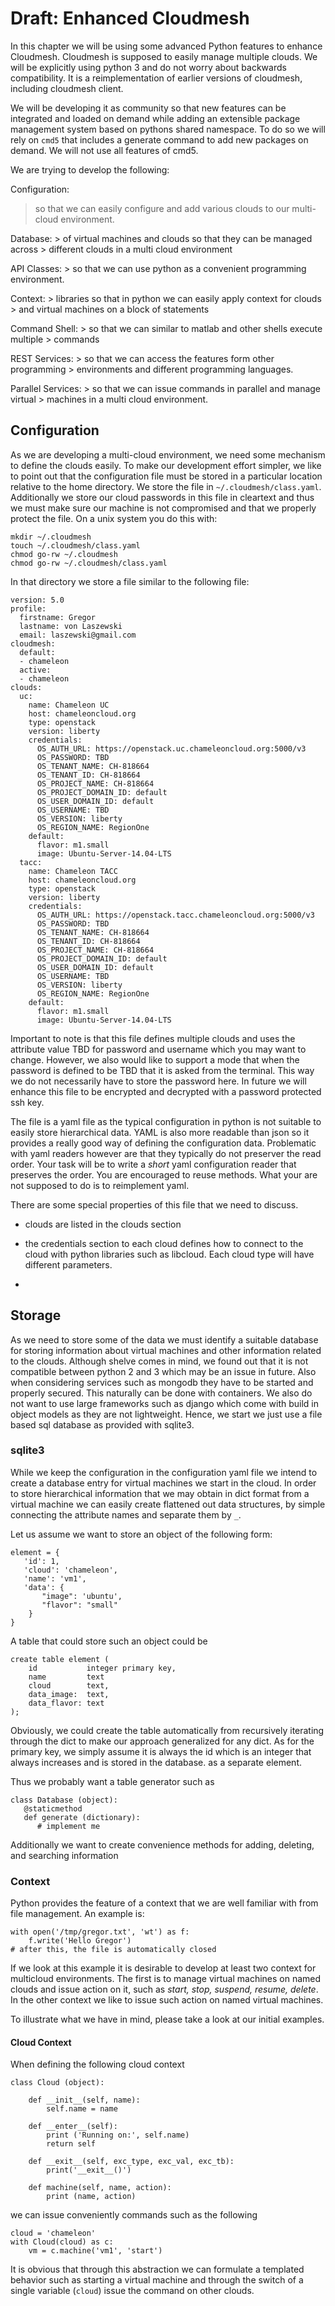 # Draft: Enhanced Cloudmesh

In this chapter we will be using some advanced Python features to
enhance Cloudmesh. Cloudmesh is supposed to easily manage multiple
clouds. We will be explicitly using python 3 and do not worry about
backwards compatibility. It is a reimplementation of earlier versions of
cloudmesh, including cloudmesh client.

We will be developing it as community so that new features can be
integrated and loaded on demand while adding an extensible package
management system based on pythons shared namespace. To do so we will
rely on `cmd5` that includes a generate command to add new packages on
demand. We will not use all features of cmd5.

We are trying to develop the following:

Configuration:

> so that we can easily configure and add various clouds to our
> multi-cloud environment.

Database: \> of virtual machines and clouds so that they can be managed
across \> different clouds in a multi cloud environment

API Classes: \> so that we can use python as a convenient programming
environment.

Context: \> libraries so that in python we can easily apply context for
clouds \> and virtual machines on a block of statements

Command Shell: \> so that we can similar to matlab and other shells
execute multiple \> commands

REST Services: \> so that we can access the features form other
programming \> environments and different programming languages.

Parallel Services: \> so that we can issue commands in parallel and
manage virtual \> machines in a multi cloud environment.

## Configuration

As we are developing a multi-cloud environment, we need some mechanism
to define the clouds easily. To make our development effort simpler, we
like to point out that the configuration file must be stored in a
particular location relative to the home directory. We store the file in
`~/.cloudmesh/class.yaml`. Additionally we store our cloud passwords in
this file in cleartext and thus we must make sure our machine is not
compromised and that we properly protect the file. On a unix system you
do this with:

    mkdir ~/.cloudmesh
    touch ~/.cloudmesh/class.yaml
    chmod go-rw ~/.cloudmesh
    chmod go-rw ~/.cloudmesh/class.yaml

In that directory we store a file similar to the following file:

    version: 5.0
    profile:
      firstname: Gregor
      lastname: von Laszewski
      email: laszewski@gmail.com
    cloudmesh:
      default:
      - chameleon 
      active:
      - chameleon
    clouds:
      uc:
        name: Chameleon UC
        host: chameleoncloud.org
        type: openstack
        version: liberty
        credentials:
          OS_AUTH_URL: https://openstack.uc.chameleoncloud.org:5000/v3
          OS_PASSWORD: TBD
          OS_TENANT_NAME: CH-818664
          OS_TENANT_ID: CH-818664
          OS_PROJECT_NAME: CH-818664
          OS_PROJECT_DOMAIN_ID: default
          OS_USER_DOMAIN_ID: default
          OS_USERNAME: TBD
          OS_VERSION: liberty
          OS_REGION_NAME: RegionOne
        default:
          flavor: m1.small
          image: Ubuntu-Server-14.04-LTS
      tacc:
        name: Chameleon TACC
        host: chameleoncloud.org
        type: openstack
        version: liberty
        credentials:
          OS_AUTH_URL: https://openstack.tacc.chameleoncloud.org:5000/v3
          OS_PASSWORD: TBD
          OS_TENANT_NAME: CH-818664
          OS_TENANT_ID: CH-818664
          OS_PROJECT_NAME: CH-818664
          OS_PROJECT_DOMAIN_ID: default
          OS_USER_DOMAIN_ID: default
          OS_USERNAME: TBD
          OS_VERSION: liberty
          OS_REGION_NAME: RegionOne
        default:
          flavor: m1.small
          image: Ubuntu-Server-14.04-LTS

Important to note is that this file defines multiple clouds and uses the
attribute value TBD for password and username which you may want to
change. However, we also would like to support a mode that when the
password is defined to be TBD that it is asked from the terminal. This
way we do not necessarily have to store the password here. In future we
will enhance this file to be encrypted and decrypted with a password
protected ssh key.

The file is a yaml file as the typical configuration in python is not
suitable to easily store hierarchical data. YAML is also more readable
than json so it provides a really good way of defining the configuration
data. Problematic with yaml readers however are that they typically do
not preserver the read order. Your task will be to write a *short* yaml
configuration reader that preserves the order. You are encouraged to
reuse methods. What your are not supposed to do is to reimplement yaml.

There are some special properties of this file that we need to discuss.

-   clouds are listed in the clouds section

-   the credentials section to each cloud defines how to connect to the
    cloud with python libraries such as libcloud. Each cloud type will
    have different parameters.

-   

## Storage

As we need to store some of the data we must identify a suitable
database for storing information about virtual machines and other
information related to the clouds. Although shelve comes in mind, we
found out that it is not compatible between python 2 and 3 which may be
an issue in future. Also when considering services such as mongodb they
have to be started and properly secured. This naturally can be done with
containers. We also do not want to use large frameworks such as django
which come with build in object models as they are not lightweight.
Hence, we start we just use a file based sql database as provided with
sqlite3.

### sqlite3

While we keep the configuration in the configuration yaml file we intend
to create a database entry for virtual machines we start in the cloud.
In order to store hierarchical information that we may obtain in dict
format from a virtual machine we can easily create flattened out data
structures, by simple connecting the attribute names and separate them
by `_`.

Let us assume we want to store an object of the following form:

    element = {
       'id': 1,
       'cloud': 'chameleon',
       'name': 'vm1',
       'data': {
           "image": 'ubuntu',
           "flavor": "small"
        }
    }

A table that could store such an object could be

    create table element (
        id           integer primary key,
        name         text
        cloud        text,
        data_image:  text,
        data_flavor: text
    );

Obviously, we could create the table automatically from recursively
iterating through the dict to make our approach generalized for any
dict. As for the primary key, we simply assume it is always the id which
is an integer that always increases and is stored in the database. as a
separate element.

Thus we probably want a table generator such as

``` {.python}
class Database (object):
   @staticmethod
   def generate (dictionary):
      # implement me
```

Additionally we want to create convenience methods for adding, deleting,
and searching information

### Context

Python provides the feature of a context that we are well familiar with
from file management. An example is:

``` {.python}
with open('/tmp/gregor.txt', 'wt') as f:
    f.write('Hello Gregor')
# after this, the file is automatically closed
```

If we look at this example it is desirable to develop at least two
context for multicloud environments. The first is to manage virtual
machines on named clouds and issue action on it, such as *start, stop,
suspend, resume, delete*. In the other context we like to issue such
action on named virtual machines.

To illustrate what we have in mind, please take a look at our initial
examples.

#### Cloud Context

When defining the following cloud context

``` {.python}
class Cloud (object):
        
    def __init__(self, name):
        self.name = name

    def __enter__(self):
        print ('Running on:', self.name)
        return self

    def __exit__(self, exc_type, exc_val, exc_tb):
        print('__exit__()')

    def machine(self, name, action):
        print (name, action)
```

we can issue conveniently commands such as the following

``` {.python}
cloud = 'chameleon'
with Cloud(cloud) as c:
    vm = c.machine('vm1', 'start')
```

It is obvious that through this abstraction we can formulate a templated
behavior such as starting a virtual machine and through the switch of a
single variable (`cloud`) issue the command on other clouds.
